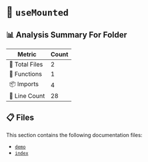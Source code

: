 # 📁 `useMounted`

## 📊 Analysis Summary For Folder

| Metric | Count |
|--------|-------|
| 📁 Total Files | 2 |
| 🔧 Functions | 1 |
| 📦 Imports | 4 |
| 🔢 Line Count | 28 |


## 📋 Files

This section contains the following documentation files:

- [`demo`](./demo.md)
- [`index`](./index.md)